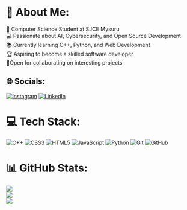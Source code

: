 # 📌 About Me:
🏫 Computer Science Student at SJCE Mysuru<br>
💻 Passionate about AI, Cybersecurity, and Open Source Development<br>
📚 Currently learning C++, Python, and Web Development<br>
🏆 Aspiring to become a skilled software developer<br>
🤝Open for collaborating on interesting projects


## 🌐 Socials:
[![Instagram](https://img.shields.io/badge/Instagram-%23E4405F.svg?logo=Instagram&logoColor=white)](https://instagram.com/monish__ks) [![LinkedIn](https://img.shields.io/badge/LinkedIn-%230077B5.svg?logo=linkedin&logoColor=white)](https://linkedin.com/in/s-monish-kumar-413b7931b/) 

# 💻 Tech Stack:
![C++](https://img.shields.io/badge/c++-%2300599C.svg?style=for-the-badge&logo=c%2B%2B&logoColor=white) ![CSS3](https://img.shields.io/badge/css3-%231572B6.svg?style=for-the-badge&logo=css3&logoColor=white) ![HTML5](https://img.shields.io/badge/html5-%23E34F26.svg?style=for-the-badge&logo=html5&logoColor=white) ![JavaScript](https://img.shields.io/badge/javascript-%23323330.svg?style=for-the-badge&logo=javascript&logoColor=%23F7DF1E) ![Python](https://img.shields.io/badge/python-3670A0?style=for-the-badge&logo=python&logoColor=ffdd54) ![Git](https://img.shields.io/badge/git-%23F05033.svg?style=for-the-badge&logo=git&logoColor=white) ![GitHub](https://img.shields.io/badge/github-%23121011.svg?style=for-the-badge&logo=github&logoColor=white)

# 📊 GitHub Stats:
![](https://github-readme-stats.vercel.app/api?username=smonishkumar&theme=rose_pine&hide_border=false&include_all_commits=true&count_private=true)<br/>
![](https://github-readme-streak-stats.herokuapp.com/?user=smonishkumar&theme=rose_pine&hide_border=false)<br/>
![](https://github-readme-stats.vercel.app/api/top-langs/?username=smonishkumar&theme=rose_pine&hide_border=false&include_all_commits=true&count_private=true&layout=compact)

